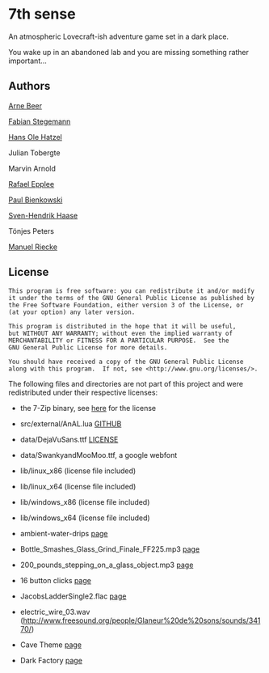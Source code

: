 # 7th sense

An atmospheric Lovecraft-ish adventure game set in a dark place.

You wake up in an abandoned lab and you are missing something rather important... 

## Authors
[Arne Beer](https://github.com/nukesor)

[Fabian Stegemann](https://github.com/zetaron)

[Hans Ole Hatzel](https://github.com/hatzel)

Julian Tobergte

Marvin Arnold

[Rafael Epplee](https://github.com/raffomania)

[Paul Bienkowski](https://github.com/opatut)

[Sven-Hendrik Haase](https://github.com/svenstaro/)

Tönjes Peters

[Manuel Riecke](https://github.com/MrBeast)

## License

    This program is free software: you can redistribute it and/or modify
    it under the terms of the GNU General Public License as published by
    the Free Software Foundation, either version 3 of the License, or
    (at your option) any later version.

    This program is distributed in the hope that it will be useful,
    but WITHOUT ANY WARRANTY; without even the implied warranty of
    MERCHANTABILITY or FITNESS FOR A PARTICULAR PURPOSE.  See the
    GNU General Public License for more details.

    You should have received a copy of the GNU General Public License
    along with this program.  If not, see <http://www.gnu.org/licenses/>.

The following files and directories are not part of this project and were redistributed under their respective licenses:

* the 7-Zip binary, see [here](http://www.7-zip.org/license.txt) for the license
* src/external/AnAL.lua [GITHUB](https://github.com/bartbes/love-misc-libs/tree/master/AnAL)
* data/DejaVuSans.ttf [LICENSE](http://dejavu-fonts.org/wiki/License)
* data/SwankyandMooMoo.ttf, a google webfont
* lib/linux_x86 (license file included)
* lib/linux_x64 (license file included)
* lib/windows_x86 (license file included)
* lib/windows_x64 (license file included)
* ambient-water-drips [page](http://opengameart.org/content/ambient-water-drips)
* Bottle_Smashes_Glass_Grind_Finale_FF225.mp3 [page](http://www.freesound.org/people/martinimeniscus/sounds/164325/)
* 200_pounds_stepping_on_a_glass_object.mp3 [page](http://www.freesound.org/people/Tomlija/sounds/106881/)
* 16 button clicks [page](http://opengameart.org/content/16-button-clicks)
* JacobsLadderSingle2.flac [page](http://www.freesound.org/people/Halleck/sounds/19487/)
* electric_wire_03.wav (http://www.freesound.org/people/Glaneur%20de%20sons/sounds/34170/)

* Cave Theme [page](http://opengameart.org/content/cave-theme)
* Dark Factory [page](http://opengameart.org/content/dark-factory)
